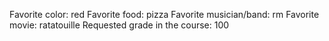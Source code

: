 Favorite color: red
Favorite food: pizza
Favorite musician/band: rm
Favorite movie: ratatouille
Requested grade in the course: 100
